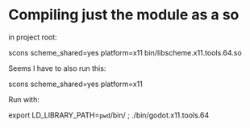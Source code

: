 # Compiling just the module as a so

in project root:

scons scheme_shared=yes platform=x11 bin/libscheme.x11.tools.64.so

Seems I have to also run this:

scons scheme_shared=yes platform=x11

Run with:

export LD_LIBRARY_PATH=`pwd`/bin/ ; ./bin/godot.x11.tools.64
